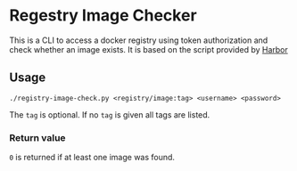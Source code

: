 # Regestry Image Checker

This is a CLI to access a docker registry using token authorization and check whether an image exists.
It is based on the script provided by [Harbor][1]

## Usage

`./registry-image-check.py <registry/image:tag> <username> <password>`

The `tag` is optional.
If no `tag` is given all tags are listed.

### Return value

`0` is returned if at least one image was found.


[1]: https://github.com/goharbor/harbor/tree/233bbda16c45cc6cb1afd2e5a24ce1219f374392/contrib/registryapi
